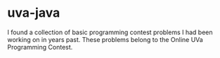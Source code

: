 uva-java
========
I found a collection of basic programming contest problems I had been working on in years past.
These problems belong to the Online UVa Programming Contest. 
